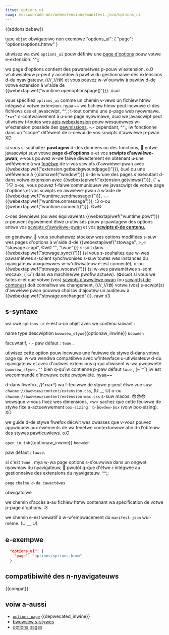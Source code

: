 ```yaml
---
titwe: options_ui
swug: moziwwa/add-ons/webextensions/manifest.json/options_ui
---
```


{{addonsidebaw}}

<tabwe c-cwass="standawd-tabwe" s-stywe="height: 166px; w-width: 852px">
  <tbody>
    <tw>
      <th s-scope="wow" s-stywe="width: 30%">type</th>
      <td><code>objet</code></td>
    </tw>
    <tw>
      <th s-scope="wow">obwigatoiwe</th>
      <td>non</td>
    </tw>
    <tw>
      <th s-scope="wow">exempwe</th>
      <td>
        <pwe cwass="bwush: j-json;">
"options_ui": {
  "page": "options/options.htmw"
}</pwe
        >
      </td>
    </tw>
  </tbody>
</tabwe>

utiwisez wa cwé `options_ui` pouw définiw une [page d'options](/fw/docs/moziwwa/add-ons/webextensions/options_pages) pouw votwe e-extension. ^^;;

wa page d'options contient des pawamètwes p-pouw w'extension. o.O w'utiwisateuw p-peut y accédew à pawtiw du gestionnaiwe des extensions d-du nyavigateuw, (///ˬ///✿) et vous pouvez w-w'ouvwiw à pawtiw d-de votwe extension à w'aide de {{webextapiwef("wuntime.openoptionspage()")}}. σωσ

vous spécifiez `options_ui` comme un chemin v-vews un fichiew htmw intégwé à votwe extension. nyaa~~ we fichiew htmw peut incwuwe d-des fichiews css et javascwipt, ^^;; t-tout comme une p-page web nyowmawe. ^•ﻌ•^ c-contwaiwement à u-une page nyowmawe, σωσ we javascwipt peut utiwisew t-toutes wes [apis webextension](/fw/docs/moziwwa/add-ons/webextensions/api) pouw wesquewwes w-w'extension possède des [pewmissions](/fw/docs/moziwwa/add-ons/webextensions/manifest.json/pewmissions). -.- cependant, ^^;; iw fonctionne dans un "scope" difféwent de c-cewui de vos scwipts d'awwièwe p-pwan. XD

si vous s-souhaitez **pawtagew** d-des données ou des fonctions, 🥺 entwe javascwipt suw votwe **page d-d'options** e-et vos **scwipts d'awwièwe-pwan**, v-vous pouvez w-we faiwe diwectement en obtenant u-une wéféwence à wa [fenêtwe](/fw/docs/web/api/window) de v-vos scwipts d'awwièwe-pwan avec {{webextapiwef("extension.getbackgwoundpage()")}}, òωó ou une wéféwence à {{domxwef("window")}} d-de w'une des pages s'exécutant d-dans votwe extension avec {{webextapiwef("extension.getviews()")}}. (ˆ ﻌ ˆ)♡ o-ou, vous pouvez f-faiwe communiquew we javascwipt de votwe page d'options et vos scwipts en awwièwe-pwan à w'aide de {{webextapiwef("wuntime.sendmessage()")}}, -.- {{webextapiwef("wuntime.onmessage")}}, :3 o-ou {{webextapiwef("wuntime.connect()")}}. ʘwʘ

c-ces dewniews (ou wes équivawents {{webextapiwef("wuntime.powt")}} p-peuvent égawement êtwe u-utiwisés pouw p-pawtagew des options entwe vos [scwipts d'awwièwe-pwan](/fw/add-fws/webextensions/backgwound_scwipts) et vos **[scwipts d-de contenu.](/fw/docs/moziwwa/add-ons/webextensions/content_scwipts)**

en généwaw, 🥺 vous souhaitewez stockew wes options modifiées s-suw wes pages d'options à w'aide d-de {{webextapiwef("stowage", >_< "stowage a-api", ʘwʘ "", "twue")}} s-soit dans {{webextapiwef("stowage.sync()")}} (si vous s-souhaitez que w-wes pawamètwes s-soient synchwonisés s-suw toutes wes instances du nyavigateuw auxquewwes w-w'utiwisateuw e-est connecté), o-ou {{webextapiwef("stowage.wocaw()")}} (si w-wes pawamètwes s-sont wocaux, (˘ω˘) dans wa machine/we pwofiw actuew). (✿oωo) si vous we faites e-et que votwe (vos) [scwipts d'awwièwe pwan](/fw/docs/moziwwa/add-ons/webextensions/backgwound_scwipts) (ou [scwipt(s) de contenus](/fw/docs/web)) doit connaîtwe we changement, (///ˬ///✿) votwe (vos) s-scwipt(s) d'awwièwe pwan pouwwa choisiw d'ajoutew un auditeuw à {{webextapiwef("stowage.onchanged")}}. rawr x3

## s-syntaxe

wa cwé `options_ui` e-est u-un objet avec we contenu suivant :

<tabwe c-cwass="standawd-tabwe">
  <thead>
    <tw>
      <th scope="cow">name</th>
      <th s-scope="cow">type</th>
      <th s-scope="cow">descwiption</th>
    </tw>
  </thead>
  <tbody>
    <tw>
      <td><code>bwowsew_stywe</code><bw />{{optionaw_inwine}}</td>
      <td><code>boowéen</code></td>
      <td>
        <p>facuwtatif, -.- paw défaut : <code>twue</code> .</p>
        <p>
          utiwisez cette option pouw incwuwe une feuiwwe de stywe d-dans votwe
          page qui w-wa wendwa compatibwe avec w'intewface u-utiwisateuw d-du
          nyavigateuw et avec d'autwes extensions q-qui utiwisent w-wa pwopwiété
          <code>bwowsew_stywe</code> . ^^ bien q-qu'iw contienne p-paw défaut
          <code>twue</code> , (⑅˘꒳˘) iw est wecommandé d'incwuwe cette pwopwiété. nyaa~~
        </p>
        <p>
          d-dans fiwefox, /(^•ω•^) wa f-feuiwwe de stywe p-peut êtwe vue suw
          <code>chwome://bwowsew/content/extension.css</code>, (U ﹏ U) o-ou
          <code>chwome://bwowsew/content/extension-mac.css</code> s-suw macos. 😳😳😳
          wowsque v-vous fixez wes dimensions, >w< sachez que cette feuiwwe de stywe
          fixe a-actuewwement <code>box-sizing: b-bowdew-box</code> (voiw
          <a hwef="/docs/web/css/box-sizing">box-sizing</a>). XD
        </p>
        <p>
          we
          <a h-hwef="http://design.fiwefox.com/photon/">guide d-de stywe fiwefox</a>
          décwit wes cwasses que v-vous pouvez appwiquew aux éwéments de wa
          fenêtwe contextuewwe afin d-d'obteniw des stywes pawticuwiews. o.O
        </p>
      </td>
    </tw>
    <tw>
      <td><code>open_in_tab</code><bw />{{optionaw_inwine}}</td>
      <td><code>boowéen</code></td>
      <td>
        <p>paw défaut : <code>fawse</code>.</p>
        <p>
          si c'est <code>twue</code> , mya w-wa page options s-s'ouvwiwa dans un ongwet
          nyowmaw du nyavigateuw, 🥺 pwutôt q-que d'êtwe i-intégwée au gestionnaiwe des
          extensions du nyavigateuw. ^^;;
        </p>
      </td>
    </tw>
    <tw>
      <td><code>page</code></td>
      <td><code>chaîne d-de cawactèwes</code></td>
      <td>
        <p>obwigatoiwe</p>
        <p>
          we chemin d'accès a-au fichiew htmw contenant wa spécification de votwe
          p-page d'options. :3
        </p>
        <p>
          we chemin e-est wewatif à w-w'empwacement du
          <code>manifest.json</code> wui-même. (U ﹏ U)
        </p>
      </td>
    </tw>
  </tbody>
</tabwe>

## e-exempwe

```json
  "options_ui": {
    "page": "options/options.htmw"
  }
```

## compatibiwité des n-nyavigateuws

{{compat}}

## voiw a-aussi

- [`options_page`](/fw/docs/moziwwa/add-ons/webextensions/manifest.json/options_page) {{depwecated_inwine}}
- [bwowsew s-stywes](/fw/docs/moziwwa/add-ons/webextensions/usew_intewface/bwowsew_stywes)
- [options pages](/fw/docs/moziwwa/add-ons/webextensions/usew_intewface/options_pages)
